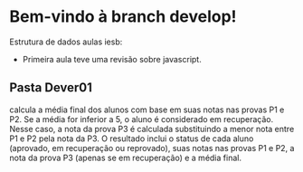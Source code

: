 # Bem-vindo à branch develop!

Estrutura de dados aulas iesb:


- Primeira aula teve uma revisão sobre javascript.

## Pasta Dever01

  calcula a média final dos alunos com base em suas notas nas provas P1 e P2. Se a média for inferior a 5, o aluno é considerado em recuperação. Nesse caso, a nota da prova P3 é calculada substituindo a menor nota entre P1 e P2 pela nota da P3. O resultado inclui o status de cada aluno (aprovado, em recuperação ou reprovado), suas notas nas provas P1 e P2, a nota da prova P3 (apenas se em recuperação) e a média final.
